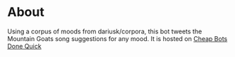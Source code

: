 # About 

Using a corpus of moods from dariusk/corpora, this bot tweets the Mountain Goats song suggestions for any mood. It is hosted on [Cheap Bots Done Quick](https://cheapbotsdonequick.com)


